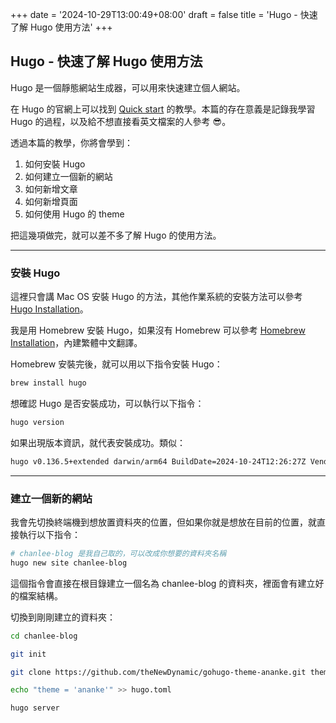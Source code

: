 +++
date = '2024-10-29T13:00:49+08:00'
draft = false
title = 'Hugo - 快速了解 Hugo 使用方法'
+++
## Hugo - 快速了解 Hugo 使用方法

Hugo 是一個靜態網站生成器，可以用來快速建立個人網站。

在 Hugo 的官網上可以找到 [Quick start](https://gohugo.io/getting-started/quick-start/) 的教學。本篇的存在意義是記錄我學習 Hugo 的過程，以及給不想直接看英文檔案的人參考 😎。

透過本篇的教學，你將會學到：

1. 如何安裝 Hugo
2. 如何建立一個新的網站
3. 如何新增文章
4. 如何新增頁面
5. 如何使用 Hugo 的 theme

把這幾項做完，就可以差不多了解 Hugo 的使用方法。

---------------
### 安裝 Hugo

這裡只會講 Mac OS 安裝 Hugo 的方法，其他作業系統的安裝方法可以參考 [Hugo Installation](https://gohugo.io/getting-started/installing/)。

我是用 Homebrew 安裝 Hugo，如果沒有 Homebrew 可以參考 [Homebrew Installation](https://brew.sh/)，內建繁體中文翻譯。

Homebrew 安裝完後，就可以用以下指令安裝 Hugo：

```bash
brew install hugo
```

想確認 Hugo 是否安裝成功，可以執行以下指令：

```bash
hugo version
```

如果出現版本資訊，就代表安裝成功。類似：

```bash
hugo v0.136.5+extended darwin/arm64 BuildDate=2024-10-24T12:26:27Z VendorInfo=brew
```

---------------
### 建立一個新的網站

我會先切換終端機到想放置資料夾的位置，但如果你就是想放在目前的位置，就直接執行以下指令：

```bash
# chanlee-blog 是我自己取的，可以改成你想要的資料夾名稱
hugo new site chanlee-blog
```
這個指令會直接在根目錄建立一個名為 chanlee-blog 的資料夾，裡面會有建立好的檔案結構。

切換到剛剛建立的資料夾：

```bash
cd chanlee-blog
```

```bash
git init
```

```bash
git clone https://github.com/theNewDynamic/gohugo-theme-ananke.git themes/ananke
```

```bash
echo "theme = 'ananke'" >> hugo.toml
```

```bash
hugo server
```

